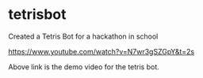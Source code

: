# tetrisbot
Created a Tetris Bot for a hackathon in school

https://www.youtube.com/watch?v=N7wr3gSZGpY&t=2s

Above link is the demo video for the tetris bot.
